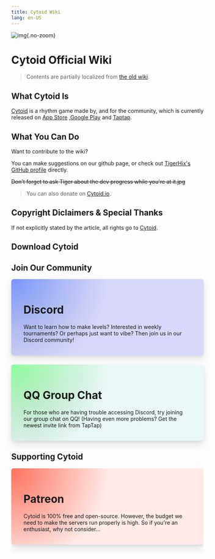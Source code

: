 ```yaml
---
title: Cytoid Wiki
lang: en-US
---
```

![img](/site-source/pic/sayaka_thumb.png){.no-zoom}

# Cytoid Official Wiki

> Contents are partially localized from [the old wiki](https://sites.google.com/site/cytoidcommunity/home).

## What Cytoid Is

[Cytoid](https://cytoid.io/) is a rhythm game made by, and for the community, which is currently released on [App Store](https://itunes.apple.com/us/app/cytoid/id1266582726) ,[Google Play](https://play.google.com/store/apps/details?id=me.tigerhix.cytoid) and [Taptap](https://www.taptap.com/app/158749).

## What You Can Do

Want to contribute to the wiki? 

You can make suggestions on our github page, or check out [TigerHix's GitHub profile](https://github.com/tigerhix/) directly.

~~Don't forget to ask Tiger about the dev progress while you're at it.jpg~~ 

> You can also donate on [Cytoid.io](https://cytoid.io).

## Copyright Diclaimers & Special Thanks

If not explicitly stated by the article, all rights go to [Cytoid](https://github.com/Cytoid/Cytoid).


## Download Cytoid
<div style="margin: 0.5rem 0;">
<PlayStore link="https://play.google.com/store/apps/details?id=me.tigerhix.cytoid"/>
<AppStore link="https://apps.apple.com/us/app/cytoid/id1266582726?itsct=apps_box&itscg=30200"/>
</div>

## Join Our Community
<p></p>
    <div id="discord" class="box is-gradient clickable" onclick="window.open('https://discord.gg/cytoid')"><h1>Discord</h1>
        <p style="margin-top: 0.5rem; margin-bottom: 0.5rem;">
            Want to learn how to make levels? Interested in weekly tournaments? Or perhaps just want to vibe? Then join us in our Discord community!</p>
    </div>
	<div id="qq" class="box is-gradient clickable" onclick="window.open('https://jq.qq.com/?_wv=1027&k=PWzSblsO')"><h1>QQ Group Chat</h1>
	    <p style="margin-top: 0.5rem; margin-bottom: 0.5rem;">
	        For those who are having trouble accessing Discord, try joining our group chat on QQ! (Having even more problems? Get the newest invite link from TapTap)</p>
	</div>
</div>

## Supporting Cytoid
<p></p>
<div class="column is-one-third-desktop is-half-tablet copy-from-cytoid">
    <div id="patreon" class="box is-gradient clickable" onclick="window.open('https://www.patreon.com/tigerhix')"><h1>Patreon</h1>
        <p style="margin-top: 0.5rem; margin-bottom: 0.5rem;">
            Cytoid is 100% free and open-source. However, the budget we need to make the servers run properly is high. So if you're an enthusiast, why not consider...</p>
    </div>
</div>


<style type="text/css" scoped>
    .box {
        background-color: #292d38;
        border-radius: 6px;
        box-shadow: 0 10px 20px rgba(0, 0, 0, .1), 0 3px 6px rgba(0, 0, 0, .066);
        display: block;
        padding: 1.5rem 2rem;
        margin-bottom: 1.5rem;
    }
    .box .button,
    .button.is-box-button {
        border: none;
        text-transform: uppercase;
        font-weight: 700;
        transition: .2s cubic-bezier(.215, .61, .355, 1);
        background-color: #3f424e;
    }
    #afdian {
        background: radial-gradient(circle farthest-corner at 0 0, transparent, #e4dcff 256px), var(--box-background-gradient, linear-gradient(to right bottom, #acb6e5, #86fde8));
        --box-background-gradient: linear-gradient(to right bottom, #9f73f8, #9762ff);
    }
    body.darkmode #afdian {
        background: radial-gradient(circle farthest-corner at 0 0, transparent, #292d38 256px), var(--box-background-gradient, linear-gradient(to right bottom, #acb6e5, #86fde8));
        --box-background-gradient: linear-gradient(to right bottom, #946be6, #946be6);
    }
    #patreon {
        --box-background-gradient: linear-gradient(to right bottom, #ff715d, #f96854);
        background: radial-gradient(circle farthest-corner at 0 0, transparent, #ffeae7 256px), var(--box-background-gradient, linear-gradient(to right bottom, #acb6e5, #86fde8));
    }
    body.darkmode #patreon {
        background: radial-gradient(circle farthest-corner at 0 0, transparent, #292d38 256px), var(--box-background-gradient, linear-gradient(to right bottom, #acb6e5, #86fde8));
        --box-background-gradient: linear-gradient(to right bottom, #f96854, #f96854);
        background: radial-gradient(circle farthest-corner at 0 0, transparent, #292d38 256px), var(--box-background-gradient, linear-gradient(to right bottom, #acb6e5, #86fde8));
    }
    #qq {
        background: radial-gradient(circle farthest-corner at 0 0, transparent, #e9f8f7 256px), var(--box-background-gradient, linear-gradient(to right bottom, #acb6e5, #86fde8));
        --box-background-gradient: linear-gradient(to right bottom, #8eff9c, #a5a8b2);
    }
    body.darkmode #qq {
        background: radial-gradient(circle farthest-corner at 0 0, transparent, #292d38 256px), var(--box-background-gradient, linear-gradient(to right bottom, #acb6e5, #86fde8));
        --box-background-gradient: linear-gradient(to right bottom, #5cc43a, #72da80);
    }
    #discord {
        background: radial-gradient(circle farthest-corner at 0 0, transparent, #d8d8fc 256px), var(--box-background-gradient, linear-gradient(to right bottom, #acb6e5, #86fde8));
        --box-background-gradient: linear-gradient(to right bottom, #7695ff, #a5a8b2);
    }
    body.darkmode #discord {
        background: radial-gradient(circle farthest-corner at 0 0, transparent, #292d38 256px), var(--box-background-gradient, linear-gradient(to right bottom, #acb6e5, #86fde8));
        --box-background-gradient: linear-gradient(to right bottom, #7289da, #7289da);
    }
    body.darkmode .markdown-section h1 {
        color: #FFF;
    }
</style>


